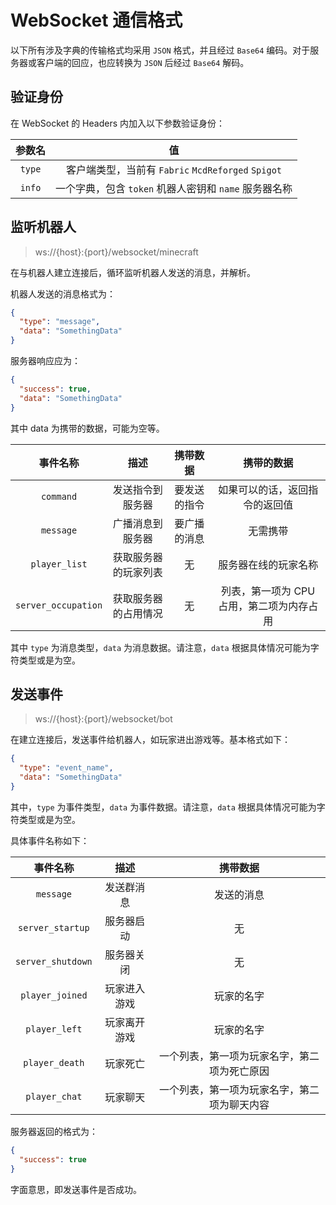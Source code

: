 # WebSocket 通信格式

以下所有涉及字典的传输格式均采用 `JSON` 格式，并且经过 `Base64` 编码。对于服务器或客户端的回应，也应转换为 `JSON`
后经过 `Base64` 解码。

## 验证身份

在 WebSocket 的 Headers 内加入以下参数验证身份：

| 参数名 |                          值                           |
| :----: | :---------------------------------------------------: |
| `type` |  客户端类型，当前有 `Fabric` `McdReforged` `Spigot`   |
| `info` | 一个字典，包含 `token` 机器人密钥和 `name` 服务器名称 |

## 监听机器人

> ws://{host}:{port}/websocket/minecraft

在与机器人建立连接后，循环监听机器人发送的消息，并解析。

机器人发送的消息格式为：

```json
{
  "type": "message",
  "data": "SomethingData"
}
```

服务器响应应为：

```json
{
  "success": true,
  "data": "SomethingData"
}
```

其中 data 为携带的数据，可能为空等。

|      事件名称       |         描述         |   携带数据   |                携带的数据                 |
| :-----------------: | :------------------: | :----------: | :---------------------------------------: |
|      `command`      |   发送指令到服务器   | 要发送的指令 |      如果可以的话，返回指令的返回值       |
|      `message`      |   广播消息到服务器   | 要广播的消息 |                 无需携带                  |
|    `player_list`    | 获取服务器的玩家列表 |      无      |           服务器在线的玩家名称            |
| `server_occupation` | 获取服务器的占用情况 |      无      | 列表，第一项为 CPU 占用，第二项为内存占用 |

其中 `type` 为消息类型，`data` 为消息数据。请注意，`data` 根据具体情况可能为字符类型或是为空。

## 发送事件

> ws://{host}:{port}/websocket/bot

在建立连接后，发送事件给机器人，如玩家进出游戏等。基本格式如下：

```json
{
  "type": "event_name",
  "data": "SomethingData"
}
```

其中，`type` 为事件类型，`data` 为事件数据。请注意，`data` 根据具体情况可能为字符类型或是为空。

具体事件名称如下：

|     事件名称      |     描述     |                   携带数据                   |
| :---------------: | :----------: | :------------------------------------------: |
|     `message`     |  发送群消息  |                  发送的消息                  |
| `server_startup`  |  服务器启动  |                      无                      |
| `server_shutdown` |  服务器关闭  |                      无                      |
|  `player_joined`  | 玩家进入游戏 |                  玩家的名字                  |
|   `player_left`   | 玩家离开游戏 |                  玩家的名字                  |
|  `player_death`   |   玩家死亡   | 一个列表，第一项为玩家名字，第二项为死亡原因 |
|   `player_chat`   |   玩家聊天   | 一个列表，第一项为玩家名字，第二项为聊天内容 |

服务器返回的格式为：

```json
{
  "success": true
}
```

字面意思，即发送事件是否成功。
